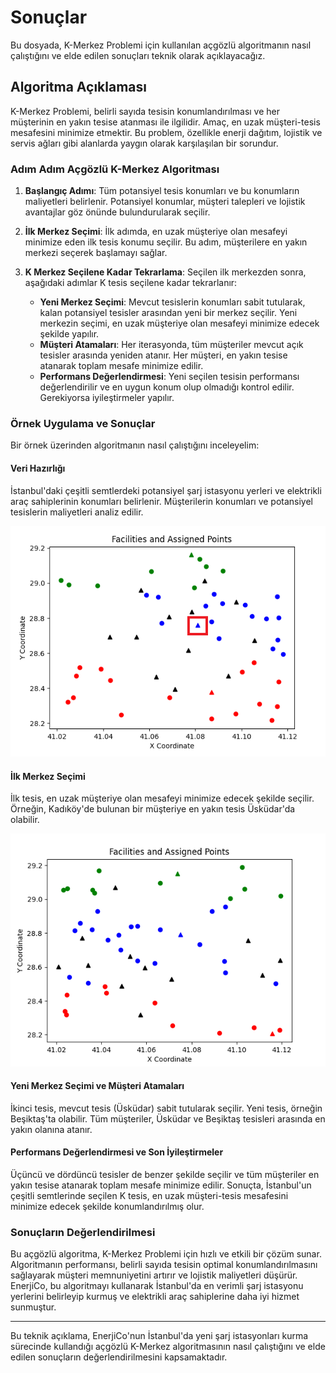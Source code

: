 # Sonuçlar

Bu dosyada, K-Merkez Problemi için kullanılan açgözlü algoritmanın nasıl çalıştığını ve elde edilen sonuçları teknik olarak açıklayacağız.

## Algoritma Açıklaması

K-Merkez Problemi, belirli sayıda tesisin konumlandırılması ve her müşterinin en yakın tesise atanması ile ilgilidir. Amaç, en uzak müşteri-tesis mesafesini minimize etmektir. Bu problem, özellikle enerji dağıtım, lojistik ve servis ağları gibi alanlarda yaygın olarak karşılaşılan bir sorundur.

### Adım Adım Açgözlü K-Merkez Algoritması

1. **Başlangıç Adımı**: Tüm potansiyel tesis konumları ve bu konumların maliyetleri belirlenir. Potansiyel konumlar, müşteri talepleri ve lojistik avantajlar göz önünde bulundurularak seçilir.

2. **İlk Merkez Seçimi**: İlk adımda, en uzak müşteriye olan mesafeyi minimize eden ilk tesis konumu seçilir. Bu adım, müşterilere en yakın merkezi seçerek başlamayı sağlar.

3. **K Merkez Seçilene Kadar Tekrarlama**: Seçilen ilk merkezden sonra, aşağıdaki adımlar K tesis seçilene kadar tekrarlanır:
    - **Yeni Merkez Seçimi**: Mevcut tesislerin konumları sabit tutularak, kalan potansiyel tesisler arasından yeni bir merkez seçilir. Yeni merkezin seçimi, en uzak müşteriye olan mesafeyi minimize edecek şekilde yapılır.
    - **Müşteri Atamaları**: Her iterasyonda, tüm müşteriler mevcut açık tesisler arasında yeniden atanır. Her müşteri, en yakın tesise atanarak toplam mesafe minimize edilir.
    - **Performans Değerlendirmesi**: Yeni seçilen tesisin performansı değerlendirilir ve en uygun konum olup olmadığı kontrol edilir. Gerekiyorsa iyileştirmeler yapılır.

### Örnek Uygulama ve Sonuçlar

Bir örnek üzerinden algoritmanın nasıl çalıştığını inceleyelim:

#### Veri Hazırlığı

İstanbul'daki çeşitli semtlerdeki potansiyel şarj istasyonu yerleri ve elektrikli araç sahiplerinin konumları belirlenir. Müşterilerin konumları ve potansiyel tesislerin maliyetleri analiz edilir.

![Veri Hazırlığı](./images/first-station.png)

#### İlk Merkez Seçimi

İlk tesis, en uzak müşteriye olan mesafeyi minimize edecek şekilde seçilir. Örneğin, Kadıköy'de bulunan bir müşteriye en yakın tesis Üsküdar'da olabilir.

![İlk Merkez Seçimi](./images/graph.png)

#### Yeni Merkez Seçimi ve Müşteri Atamaları

İkinci tesis, mevcut tesis (Üsküdar) sabit tutularak seçilir. Yeni tesis, örneğin Beşiktaş'ta olabilir. Tüm müşteriler, Üsküdar ve Beşiktaş tesisleri arasında en yakın olanına atanır.

#### Performans Değerlendirmesi ve Son İyileştirmeler

Üçüncü ve dördüncü tesisler de benzer şekilde seçilir ve tüm müşteriler en yakın tesise atanarak toplam mesafe minimize edilir. Sonuçta, İstanbul'un çeşitli semtlerinde seçilen K tesis, en uzak müşteri-tesis mesafesini minimize edecek şekilde konumlandırılmış olur.

### Sonuçların Değerlendirilmesi

Bu açgözlü algoritma, K-Merkez Problemi için hızlı ve etkili bir çözüm sunar. Algoritmanın performansı, belirli sayıda tesisin optimal konumlandırılmasını sağlayarak müşteri memnuniyetini artırır ve lojistik maliyetleri düşürür. EnerjiCo, bu algoritmayı kullanarak İstanbul'da en verimli şarj istasyonu yerlerini belirleyip kurmuş ve elektrikli araç sahiplerine daha iyi hizmet sunmuştur.

---

Bu teknik açıklama, EnerjiCo'nun İstanbul'da yeni şarj istasyonları kurma sürecinde kullandığı açgözlü K-Merkez algoritmasının nasıl çalıştığını ve elde edilen sonuçların değerlendirilmesini kapsamaktadır.
